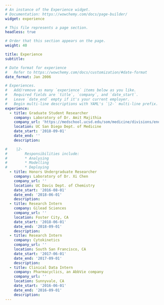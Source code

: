 ```yaml
---
# An instance of the Experience widget.
# Documentation: https://wowchemy.com/docs/page-builder/
widget: experience

# This file represents a page section.
headless: true

# Order that this section appears on the page.
weight: 40

title: Experience
subtitle:

# Date format for experience
#   Refer to https://wowchemy.com/docs/customization/#date-format
date_format: Jan 2006

# Experiences.
#   Add/remove as many `experience` items below as you like.
#   Required fields are `title`, `company`, and `date_start`.
#   Leave `date_end` empty if it's your current employer.
#   Begin multi-line descriptions with YAML's `|2-` multi-line prefix.
experience:
  - title: Graduate Student Researcher
    company: Laboratory of Dr. Amit Majithia 
    company_url: 'https://medschool.ucsd.edu/som/medicine/divisions/endocrinology/research/labs/majithia/pages/default.aspx'
    location: UC San Diego Dept. of Medicine
    date_start: '2018-09-01'
    date_end: ''
    description: 

#    |2-
#        Responsibilities include:       
#        * Analysing
#        * Modelling
#        * Deploying
  - title: Honors Undergraduate Researcher
    company: Laboratory of Dr. Xi Chen
    company_url: ''
    location: UC Davis Dept. of Chemistry
    date_start: '2016-08-01'
    date_end: '2018-06-01'
    description:     
  - title: Research Intern
    company: Gilead Sciences
    company_url: ''
    location: Foster City, CA
    date_start: '2018-06-01'
    date_end: '2018-09-01'
    description:   
  - title: Research Intern
    company: Cytokinetics
    company_url: ''
    location: South San Francisco, CA
    date_start: '2017-06-01'
    date_end: '2017-09-01'
    description:
  - title: Clinical Data Intern
    company: Pharmacyclics, an AbbVie company
    company_url: ''
    location: Sunnyvale, CA
    date_start: '2016-06-01'
    date_end: '2016-09-01'
    description: 
---
```

